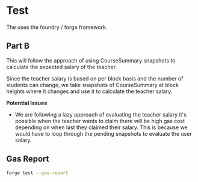 # Test

The uses the foundry / forge framework.

## Part B

This will follow the approach of using CourseSummary snapshots to calculate the expected salary of the teacher.

Since the teacher salary is based on per block basis and the number of students can change, we take snapshots of CourseSummary at block heights where it changes and use it to calculate the teacher salary.

**Potential Issues**

-  We are following a lazy approach of evaluating the teacher salary it's possible when the teacher wants to claim there will be high gas cost depending on when last they claimed their salary. This is because we would have to loop through the pending snapshots to evaluate the user salary.


## Gas Report

```sh
forge test --gas-report
```